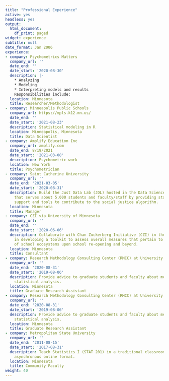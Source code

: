 ```yaml
---
title: "Professional Experience"
active: yes
headless: yes
output:
  html_document:
    df_print: paged
widget: experience
subtitle: null
date_format: Jan 2006
experience:
- company: Psychometrics Matters
  company_url: ''
  date_end: ''
  date_start: '2020-08-30'
  description: |-
    * Analyzing
    * Modeling
    * Interpreting models and results
    Responsibilities include:
  location: Minnesota
  title: Researcher/Methodologist
- company: Minneapolis Public Schools
  company_url: https://mpls.k12.mn.us/
  date_end: ''
  date_start: '2021-08-23'
  description: Statistical modeling in R
  location: Minneapolis, Minnesota
  title: Data Scientist
- company: Amplify Education Inc
  company_url: amplify.com
  date_end: 8/19/2021
  date_start: '2021-03-08'
  description: Psychometric work
  location: New York
  title: Psychometrician
- company: Saint Catherine University
  company_url: ''
  date_end: '2021-03-05'
  date_start: '2020-08-31'
  description: Build the Just Data Lab (JDL) hosted in the Data Science Institute
    that serves about 5,000 students and faculty/staff by providing statistical analyses
    support and tools to contribute to the social justice algorithm.
  location: Minnesota
  title: Manager
- company: CZI via University of Minnesota
  company_url: ''
  date_end: ''
  date_start: '2020-06-06'
  description: Collaborate with Chan Zuckerberg Initiative (CZI) in the mapping project
    in developing a toolkit to assess overall measures that pertain to the well-being
    of school ecosystems upon school re-opening and beyond.
  location: Minnesota
  title: Consultant
- company: Research Methodology Consulting Center (RMCC) at University of Minnesota
  company_url: ''
  date_end: '2020-08-31'
  date_start: '2019-08-06'
  description: Provide advice to graduate students and faculty about methodology and
    statistical analysis.
  location: Minnesota
  title: Graduate Research Assistant
- company: Research Methodology Consulting Center (RMCC) at University of Minnesota
  company_url: ''
  date_end: '2020-08-31'
  date_start: '2019-08-06'
  description: Provide advice to graduate students and faculty about methodology and
    statistical analysis.
  location: Minnesota
  title: Graduate Research Assistant
- company: Metropolitan State University
  company_url: ''
  date_end: '2011-08-15'
  date_start: '2017-08-31'
  description: Teach Statistics I (STAT 201) in a traditional classroom setting, hybrid-blended,
    asynchronous online format.
  location: Minnesota
  title: Community Faculty
weight: 40
---
```

